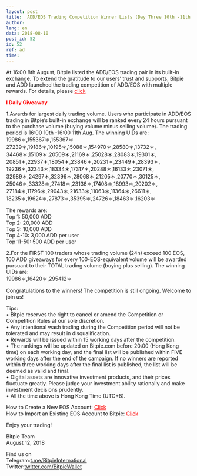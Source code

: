 ```yaml
---
layout: post
title:  ADD/EOS Trading Competition Winner Lists (Day Three 10th -11th Aug.)
author: 
lang: en
data: 2018-08-10
post_id: 52
id: 52
ref: ad
time: 
---
```


At 16:00 8th August, Bitpie listed the ADD/EOS trading pair in its built-in exchange. To extend the gratitude to our users’ trust and supports, Bitpie and ADD launched the trading competition of ADD/EOS with multiple rewards. For details, please <a href=" https://bitpie.com/2018-08-06/addeos-trading-competition-note-en
" target="_blank" style="color:red">click</a>

<strong style="color:red">I Daily Giveaway</strong>

1.Awards for largest daily trading volume. Users who participate in ADD/EOS trading in Bitpie’s built-in exchange will be ranked every 24 hours pursuant to the purchase volume (buying volume minus selling volume). The trading period is 16:00 10th -16:00 11th Aug.
The winning UIDs are:<br/>
19986＊,155367＊,155367＊ <br/>
27239＊,19186＊,10195＊,15088＊,154970＊,28580＊,13732＊,<br/>
34468＊,15109＊,20509＊,21169＊,25028＊,28083＊,19301＊,<br/>
20851＊,22937＊,18054＊,23846＊,20231＊,23449＊,28393＊,<br/>
19236＊,32343＊,18334＊,17317＊,20288＊,16133＊,23071＊,<br/>
32989＊,24297＊,32396＊,28068＊,21205＊,20770＊,30125＊,<br/>
25046＊,33328＊,27418＊,23136＊,17408＊,18993＊,20202＊,<br/>
27184＊,11796＊,29043＊,21633＊,11063＊,11364＊,26611＊,<br/>
18235＊,19624＊,27873＊,35395＊,24726＊,18463＊,16203＊<br/>


The rewards are:<br/>
Top 1: 50,000 ADD<br/>
Top 2: 20,000 ADD<br/>
Top 3: 10,000 ADD<br/>
Top 4-10: 3,000 ADD per user<br/>
Top 11-50: 500 ADD per user<br/>


2.For the FIRST 100 traders whose trading volume (24h) exceed 100 EOS, 100 ADD giveaways for every 100-EOS-equivalent volume will be awarded pursuant to their TOTAL trading volume (buying plus selling).
The winning UIDs are:<br>
19986＊,16420＊,295412＊ 



Congratulations to the winners! The competition is still ongoing. Welcome to join us!<br/>


Tips:<br/>
• Bitpie reserves the right to cancel or amend the Competition or Competition Rules at our sole discretion.<br/>
• Any intentional wash trading during the Competition period will not be tolerated and may result in disqualification.<br/>
• Rewards will be issued within 15 working days after the competition.<br/>
• The rankings will be updated on Bitpie.com before 20:00 (Hong Kong time) on each working day, and the final list will be published within FIVE working days after the end of the campaign. If no winners are reported within three working days after the final list is published, the list will be deemed as valid and final.<br/>
• Digital assets are innovative investment products, and their prices fluctuate greatly. Please judge your investment ability rationally and make investment decisions prudently.<br/>
• All the time above is Hong Kong Time (UTC+8).<br/>


How to Create a New EOS Account: <a href="http://docs.bitpie.com/en/latest/eosaccount/index.html" target="_blank" style="color:red">Click</a><br/>
How to Import an Existing EOS Account to Bitpie: <a href="http://docs.bitpie.com/en/latest/privateKeyImport/index.html" target="_blank" style="color:red">Click</a>


Enjoy your trading!


Bitpie Team<br/>
August 12, 2018

Find us on<br/>
Telegram:<a href="https://t.me/BitpieInternational" target="_blank">t.me/BitpieInternational</a><br/>
Twitter:<a href="https://twitter.com/BitpieWallet" target="_blank">twitter.com/BitpieWallet</a>
